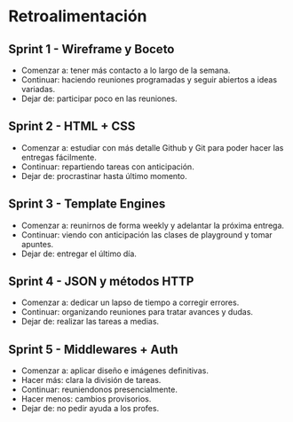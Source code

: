 # Retroalimentación

## Sprint 1 - Wireframe y Boceto
- Comenzar a: tener más contacto a lo largo de la semana.
- Continuar: haciendo reuniones programadas y seguir abiertos a ideas variadas.
- Dejar de: participar poco en las reuniones.

## Sprint 2 - HTML + CSS
- Comenzar a: estudiar con más detalle Github y Git para poder hacer las entregas fácilmente.
- Continuar: repartiendo tareas con anticipación.
- Dejar de: procrastinar hasta último momento.

## Sprint 3 - Template Engines
- Comenzar a: reunirnos de forma weekly y adelantar la próxima entrega.
- Continuar: viendo con anticipación las clases de playground y tomar apuntes.
- Dejar de: entregar el último día.

## Sprint 4 - JSON y métodos HTTP
- Comenzar a: dedicar un lapso de tiempo a corregir errores.
- Continuar: organizando reuniones para tratar avances y dudas.
- Dejar de: realizar las tareas a medias.

## Sprint 5 - Middlewares + Auth
- Comenzar a: aplicar diseño e imágenes definitivas.
- Hacer más: clara la división de tareas.
- Continuar: reuniendonos presencialmente.
- Hacer menos: cambios provisorios.
- Dejar de: no pedir ayuda a los profes.
